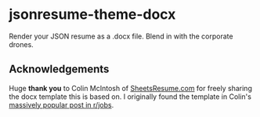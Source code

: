 # jsonresume-theme-docx
Render your JSON resume as a .docx file. Blend in with the corporate drones.

## Acknowledgements
Huge **thank you** to Colin McIntosh of [SheetsResume.com](https://sheetsresume.com/) for freely sharing the docx template this is based on.
I originally found the template in Colin's [massively popular post in r/jobs](https://www.reddit.com/r/jobs/comments/7y8k6p/im_an_exrecruiter_for_some_of_the_top_companies/).